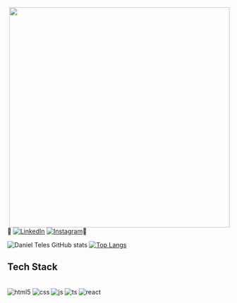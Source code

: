 
<img align="right" height="500em" src="https://raw.githubusercontent.com/gist/danieltelesb/6372b0e5794f16da75e2498750aa33cb/raw/4b4228dcd481b15a910953b651a15413849e5e71/githubcard.svg"/>


👋 [![LinkedIn](https://img.shields.io/badge/linkedin-%230077B5.svg?style=for-the-badge&logo=linkedin&logoColor=white)](https://www.linkedin.com/in/daniel-teles-batista-884289218/)
[![Instagram](https://img.shields.io/badge/Instagram-%23E4405F.svg?style=for-the-badge&logo=Instagram&logoColor=white)](https://www.instagram.com/daniel.t.batista/)👋


![Daniel Teles GitHub stats](https://github-readme-stats.vercel.app/api?username=danieltelesb&show_icons=true&theme=merko)
[![Top Langs](https://github-readme-stats.vercel.app/api/top-langs/?username=danieltelesb&layout=compact)](https://github.com/danieltelesb/github-readme-stats)

## Tech Stack
<div style="display: inline_block"><br/>
    <img align="center" alt="html5" src="https://img.shields.io/badge/html5-%23E34F26.svg?style=for-the-badge&logo=html5&logoColor=white">
    <img align="center" alt="css" src="https://img.shields.io/badge/css3-%231572B6.svg?style=for-the-badge&logo=css3&logoColor=white">
    <img align="center" alt="js" src="https://img.shields.io/badge/javascript-%23323330.svg?style=for-the-badge&logo=javascript&logoColor=%23F7DF1E">
    <img align="center" alt="ts" src="https://img.shields.io/badge/typescript-%23007ACC.svg?style=for-the-badge&logo=typescript&logoColor=white">
    <img align="center" alt="react" src="https://img.shields.io/badge/react-%2320232a.svg?style=for-the-badge&logo=react&logoColor=%2361DAFB">    
</div>
